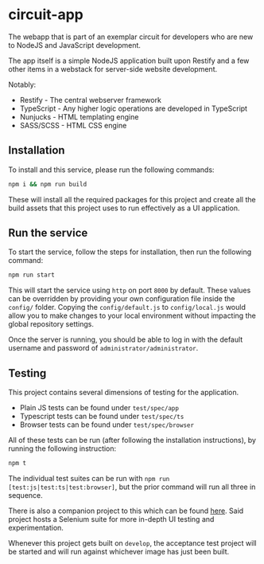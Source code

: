 # circuit-app

The webapp that is part of an exemplar circuit for developers who are new to NodeJS
and JavaScript development.

The app itself is a simple NodeJS application built upon Restify and a few other
items in a webstack for server-side website development.

Notably:
* Restify - The central webserver framework
* TypeScript - Any higher logic operations are developed in TypeScript
* Nunjucks - HTML templating engine
* SASS/SCSS - HTML CSS engine

## Installation

To install and this service, please run the following commands:

```bash
npm i && npm run build
```

These will install all the required packages for this project and create all the
build assets that this project uses to run effectively as a UI application.

## Run the service

To start the service, follow the steps for installation, then run the following command:

```bash
npm run start
```

This will start the service using `http` on port `8000` by default. These values can be
overridden by providing your own configuration file inside the `config/` folder. Copying
the `config/default.js` to `config/local.js` would allow you to make changes to your
local environment without impacting the global repository settings.

Once the server is running, you should be able to log in with the default username and
password of `administrator/administrator`.

## Testing

This project contains several dimensions of testing for the application.

* Plain JS tests can be found under `test/spec/app`
* Typescript tests can be found under `test/spec/ts`
* Browser tests can be found under `test/spec/browser`

All of these tests can be run (after following the installation instructions), by running
the following instruction:

```bash
npm t
```

The individual test suites can be run with `npm run [test:js|test:ts|test:browser]`, but
the prior command will run all three in sequence.

There is also a companion project to this which can be found [here][1]. Said
project hosts a Selenium suite for more in-depth UI testing and experimentation.

Whenever this project gets built on `develop`, the acceptance test project will
be started and will run against whichever image has just been built.

[1]: https://github.com/j4numbers/circuit-application-testing

